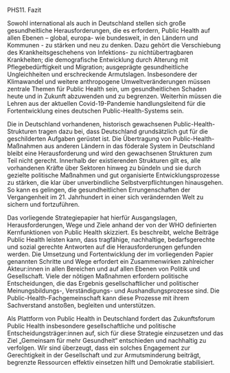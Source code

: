 PHS11. Fazit

Sowohl international als auch in Deutschland stellen sich große
gesundheitliche Herausforderungen, die es erfordern, Public Health auf
allen Ebenen – global, europa- wie bundesweit, in den Ländern und
Kommunen - zu stärken und neu zu denken. Dazu gehört die Verschiebung
des Krankheitsgeschehens von Infektions- zu nichtübertragbaren
Krankheiten; die demografische Entwicklung durch Alterung mit
Pflegebedürftigkeit und Migration; ausgeprägte gesundheitliche
Ungleichheiten und erschreckende Armutslagen. Insbesondere der
Klimawandel und weitere anthropogene Umweltveränderungen müssen zentrale
Themen für Public Health sein, um gesundheitlichen Schaden heute und in
Zukunft abzuwenden und zu begrenzen. Weiterhin müssen die Lehren aus der
aktuellen Covid-19-Pandemie handlungsleitend für die Fortentwicklung
eines deutschen Public-Health-Systems sein.

Die in Deutschland vorhandenen, historisch gewachsenen
Public-Health-Strukturen tragen dazu bei, dass Deutschland grundsätzlich
gut für die geschilderten Aufgaben gerüstet ist. Die Übertragung von
Public-Health-Maßnahmen aus anderen Ländern in das föderale System in
Deutschland bleibt eine Herausforderung und wird den gewachsenen
Strukturen zum Teil nicht gerecht. Innerhalb der existierenden
Strukturen gilt es, alle vorhandenen Kräfte über Sektoren hinweg zu
bündeln und sie durch gezielte politische Maßnahmen und gut organisierte
Entwicklungsprozesse zu stärken, die klar über unverbindliche
Selbstverpflichtungen hinausgehen. So kann es gelingen, die
gesundheitlichen Errungenschaften der Vergangenheit im 21. Jahrhundert
in einer sich verändernden Welt zu sichern und fortzuführen. 

Das vorliegende Strategiepapier hat hierfür Ausgangslagen,
Herausforderungen, Wege und Ziele anhand der von der WHO definierten
Kernfunktionen von Public Health skizziert. Es beschreibt, welche
Beiträge Public Health leisten kann, dass tragfähige, nachhaltige,
bedarfsgerechte und sozial gerechte Antworten auf die Herausforderungen
gefunden werden. Die Umsetzung und Fortentwicklung der im vorliegenden
Papier genannten Schritte und Wege erfordert ein Zusammenwirken
zahlreicher Akteur:innen in allen Bereichen und auf allen Ebenen von
Politik und Gesellschaft. Viele der nötigen Maßnahmen erfordern
politische Entscheidungen, die das Ergebnis gesellschaftlicher und
politischer Meinungsbildungs-, Verständigungs- und Aushandlungsprozesse
sind. Die Public-Health-Fachgemeinschaft kann diese Prozesse mit ihrem
Sachverstand anstoßen, begleiten und unterstützen.

Als Plattform von Public Health in Deutschland fordert das Zukunftsforum
Public Health insbesondere gesellschaftliche und politische
Entscheidungsträger:innen auf, sich für diese Strategie einzusetzen und
das Ziel „Gemeinsam für mehr Gesundheit“ entschieden und nachhaltig zu
verfolgen. Wir sind überzeugt, dass ein solches Engagement zur
Gerechtigkeit in der Gesellschaft und zur Armutsminderung beiträgt,
begrenzte Ressourcen effektiv einsetzen hilft und Demokratie
stabilisiert.
